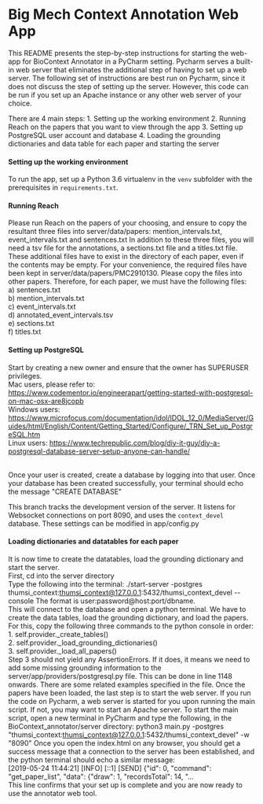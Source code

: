 Big Mech Context Annotation Web App
===================================
This README presents the step-by-step instructions for starting the web-app for BioContext Annotator in a PyCharm setting. Pycharm serves a built-in web server that eliminates the additional step of having to set up a web server. The following set of instructions are best run on Pycharm, since it does not discuss the step of setting up the server. However, this code can be run if you set up an Apache instance or any other web server of your choice.  

There are 4 main steps: 
    1. Setting up the working environment
    2. Running Reach on the papers that you want to view through the app
    3. Setting up PostgreSQL user account and database
    4. Loading the grounding dictionaries and data table for each paper and starting the server
    
#### Setting up the working environment

To run the app, set up a Python 3.6 virtualenv in the `venv` subfolder with the prerequisites in `requirements.txt`.


#### Running Reach
Please run Reach on the papers of your choosing, and ensure to copy the resultant three files into server/data/papers: mention_intervals.txt, event_intervals.txt and sentences.txt
In addition to these three files, you will need a tsv file for the annotations, a sections.txt file and a titles.txt file. These additional files have to exist in the directory of each paper, even if the contents may be empty. 
For your convenience, the required files have been kept in server/data/papers/PMC2910130. Please copy the files into other papers. 
Therefore, for each paper, we must have the following files: <br>
    a) sentences.txt <br>
    b) mention_intervals.txt <br>
    c) event_intervals.txt <br>
    d) annotated_event_intervals.tsv <br>
    e) sections.txt <br>
    f) titles.txt <br>

#### Setting up PostgreSQL
Start by creating a new owner and ensure that the owner has SUPERUSER privileges.
<br>Mac users, please refer to: https://www.codementor.io/engineerapart/getting-started-with-postgresql-on-mac-osx-are8jcopb <br>
Windows users: https://www.microfocus.com/documentation/idol/IDOL_12_0/MediaServer/Guides/html/English/Content/Getting_Started/Configure/_TRN_Set_up_PostgreSQL.htm <br>
Linux users: https://www.techrepublic.com/blog/diy-it-guy/diy-a-postgresql-database-server-setup-anyone-can-handle/

<br> Once your user is created, create a database by logging into that user. 
Once your database has been created successfully, your terminal should echo the message "CREATE DATABASE"

This branch tracks the development version of the server. It listens for Websocket connections on port 8090, and uses the `context_devel` database. These settings can be modified in app/config.py

#### Loading dictionaries and datatables for each paper
It is now time to create the datatables, load the grounding dictionary and start the server.
<br>First, cd into the server directory
<br>Type the following into the terminal: ./start-server -postgres thumsi_context:thumsi_context@127.0.0.1:5432/thumsi_context_devel --console
The format is user:password@host:port/dbname. <br>
This will connect to the database and open a python terminal. We have to create the data tables, load the grounding dictionary, and load the papers. For this, copy the following three commands to the python console in order:
<br> 1. self.provider._create_tables()
<br> 2. self.provider._load_grounding_dictionaries()
<br> 3. self.provider._load_all_papers()
<br> Step 3 should not yield any AssertionErrors. If it does, it means we need to add some missing grounding information to the server/app/providers/postgresql.py file. This can be done in line 1148 onwards. There are some related examples specified in the file.
Once the papers have been loaded, the last step is to start the web server. If you run the code on Pycharm, a web server is started for you upon running the main script. If not, you may want to start an Apache server.
To start the main script, open a new terminal in PyCharm and type the following, in the BioContext_annotator/server directory: python3 main.py -postgres "thumsi_context:thumsi_context@127.0.0.1:5432/thumsi_context_devel" -w "8090"
Once you open the index.html on any browser, you should get a success message that a connection to the server has been established, and the python terminal should echo a similar message: <br>
[2019-05-24 11:44:21] [INFO] [::1] [SEND] {"id": 0, "command": "get_paper_list", "data": {"draw": 1, "recordsTotal": 14, "...
<br> This line confirms that your set up is complete and you are now ready to use the annotator web tool.